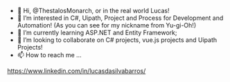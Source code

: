 - 👋 Hi, @ThestalosMonarch, or in the real world Lucas!
- 👀 I’m interested in C#, Uipath, Project and Process for Development and Automation! (As you can see for my nickname from Yu-gi-Oh!)
- 🌱 I’m currently learning ASP.NET and Entity Framework; 
- 💞️ I’m looking to collaborate on C# projects, vue.js projects and Uipath Projects!
- 📫 How to reach me ...

https://www.linkedin.com/in/lucasdasilvabarros/

<!---
ThestalosMonarch/ThestalosMonarch is a ✨ special ✨ repository because its `README.md` (this file) appears on your GitHub profile.
You can click the Preview link to take a look at your changes.
--->
